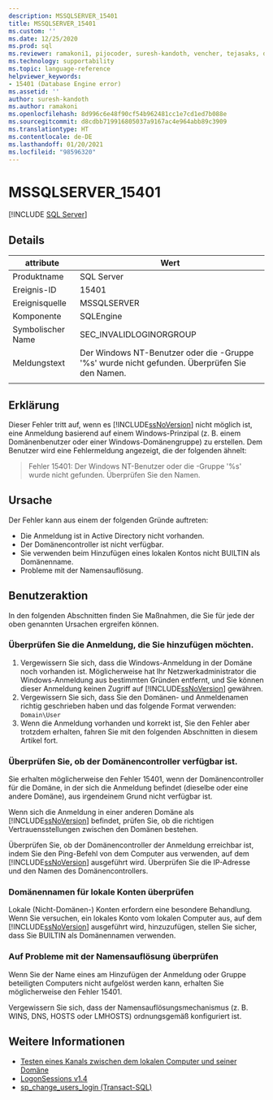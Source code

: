 ```yaml
---
description: MSSQLSERVER_15401
title: MSSQLSERVER_15401
ms.custom: ''
ms.date: 12/25/2020
ms.prod: sql
ms.reviewer: ramakoni1, pijocoder, suresh-kandoth, vencher, tejasaks, docast
ms.technology: supportability
ms.topic: language-reference
helpviewer_keywords:
- 15401 (Database Engine error)
ms.assetid: ''
author: suresh-kandoth
ms.author: ramakoni
ms.openlocfilehash: 8d996c6e48f90cf54b962481cc1e7cd1ed7b088e
ms.sourcegitcommit: d8cdbb719916805037a9167ac4e964abb89c3909
ms.translationtype: HT
ms.contentlocale: de-DE
ms.lasthandoff: 01/20/2021
ms.locfileid: "98596320"
---
```

# <a name="mssqlserver_15401"></a>MSSQLSERVER_15401
 [!INCLUDE [SQL Server](../../includes/applies-to-version/sqlserver.md)]

## <a name="details"></a>Details

|attribute|Wert|
|---|---|
|Produktname|SQL Server|
|Ereignis-ID|15401|
|Ereignisquelle|MSSQLSERVER|
|Komponente|SQLEngine|
|Symbolischer Name|SEC_INVALIDLOGINORGROUP|
|Meldungstext|Der Windows NT-Benutzer oder die -Gruppe '%s' wurde nicht gefunden. Überprüfen Sie den Namen.|
||

## <a name="explanation"></a>Erklärung

Dieser Fehler tritt auf, wenn es [!INCLUDE[ssNoVersion](../../includes/ssnoversion-md.md)] nicht möglich ist, eine Anmeldung basierend auf einem Windows-Prinzipal (z. B. einem Domänenbenutzer oder einer Windows-Domänengruppe) zu erstellen. Dem Benutzer wird eine Fehlermeldung angezeigt, die der folgenden ähnelt:

> Fehler 15401: Der Windows NT-Benutzer oder die -Gruppe '%s' wurde nicht gefunden. Überprüfen Sie den Namen.

## <a name="cause"></a>Ursache

Der Fehler kann aus einem der folgenden Gründe auftreten:

- Die Anmeldung ist in Active Directory nicht vorhanden.
- Der Domänencontroller ist nicht verfügbar.
- Sie verwenden beim Hinzufügen eines lokalen Kontos nicht BUILTIN als Domänenname.
- Probleme mit der Namensauflösung.

## <a name="user-action"></a>Benutzeraktion

In den folgenden Abschnitten finden Sie Maßnahmen, die Sie für jede der oben genannten Ursachen ergreifen können.

### <a name="verify-the-login-you-are-trying-to-add"></a>Überprüfen Sie die Anmeldung, die Sie hinzufügen möchten.

1. Vergewissern Sie sich, dass die Windows-Anmeldung in der Domäne noch vorhanden ist. Möglicherweise hat Ihr Netzwerkadministrator die Windows-Anmeldung aus bestimmten Gründen entfernt, und Sie können dieser Anmeldung keinen Zugriff auf [!INCLUDE[ssNoVersion](../../includes/ssnoversion-md.md)] gewähren.
1. Vergewissern Sie sich, dass Sie den Domänen- und Anmeldenamen richtig geschrieben haben und das folgende Format verwenden: `Domain\User`
1. Wenn die Anmeldung vorhanden und korrekt ist, Sie den Fehler aber trotzdem erhalten, fahren Sie mit den folgenden Abschnitten in diesem Artikel fort.

### <a name="verify-if-the-domain-controller-is-available"></a>Überprüfen Sie, ob der Domänencontroller verfügbar ist.

Sie erhalten möglicherweise den Fehler 15401, wenn der Domänencontroller für die Domäne, in der sich die Anmeldung befindet (dieselbe oder eine andere Domäne), aus irgendeinem Grund nicht verfügbar ist.

Wenn sich die Anmeldung in einer anderen Domäne als [!INCLUDE[ssNoVersion](../../includes/ssnoversion-md.md)] befindet, prüfen Sie, ob die richtigen Vertrauensstellungen zwischen den Domänen bestehen.

Überprüfen Sie, ob der Domänencontroller der Anmeldung erreichbar ist, indem Sie den Ping-Befehl von dem Computer aus verwenden, auf dem [!INCLUDE[ssNoVersion](../../includes/ssnoversion-md.md)] ausgeführt wird. Überprüfen Sie die IP-Adresse und den Namen des Domänencontrollers.

### <a name="verify-the-domain-name-for-local-accounts"></a>Domänennamen für lokale Konten überprüfen

Lokale (Nicht-Domänen-) Konten erfordern eine besondere Behandlung. Wenn Sie versuchen, ein lokales Konto vom lokalen Computer aus, auf dem [!INCLUDE[ssNoVersion](../../includes/ssnoversion-md.md)] ausgeführt wird, hinzuzufügen, stellen Sie sicher, dass Sie BUILTIN als Domänennamen verwenden.

### <a name="check-for-name-resolution-issues"></a>Auf Probleme mit der Namensauflösung überprüfen

Wenn Sie der Name eines am Hinzufügen der Anmeldung oder Gruppe beteiligten Computers nicht aufgelöst werden kann, erhalten Sie möglicherweise den Fehler 15401.

Vergewissern Sie sich, dass der Namensauflösungsmechanismus (z. B. WINS, DNS, HOSTS oder LMHOSTS) ordnungsgemäß konfiguriert ist.

## <a name="see-also"></a>Weitere Informationen

- [Testen eines Kanals zwischen dem lokalen Computer und seiner Domäne](/powershell/module/microsoft.powershell.management/test-computersecurechannel#example-1--test-a-channel-between-the-local-computer-and-its-domain)
- [LogonSessions v1.4](/sysinternals/downloads/logonsessions)
- [sp_change_users_login (Transact-SQL)](../system-stored-procedures/sp-change-users-login-transact-sql.md)